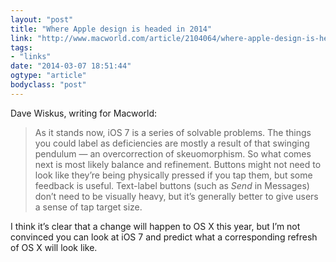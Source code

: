 ```yaml
---
layout: "post"
title: "Where Apple design is headed in 2014"
link: "http://www.macworld.com/article/2104064/where-apple-design-is-headed-in-2014.html"
tags: 
- "links"
date: "2014-03-07 18:51:44"
ogtype: "article"
bodyclass: "post"
---
```


Dave Wiskus, writing for Macworld:

> As it stands now, iOS 7 is a series of solvable problems. The things you could label as deficiencies are mostly a result of that swinging pendulum — an overcorrection of skeuomorphism. So what comes next is most likely balance and refinement. Buttons might not need to look like they’re being physically pressed if you tap them, but some feedback is useful. Text-label buttons (such as *Send* in Messages) don’t need to be visually heavy, but it’s generally better to give users a sense of tap target size.

I think it’s clear that a change will happen to OS X this year, but I’m not convinced you can look at iOS 7 and predict what a corresponding refresh of OS X will look like.